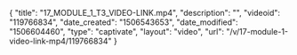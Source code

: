 {
    "title": "17_MODULE_1_T3_VIDEO-LINK.mp4",
    "description": "",
    "videoid": "119766834",
    "date_created": "1506543653",
    "date_modified": "1506604460",
    "type": "captivate",
    "layout": "video",
    "url": "\/v\/17-module-1-video-link-mp4\/119766834"
}